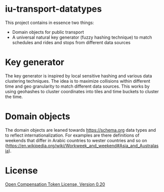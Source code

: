 # iu-transport-datatypes

This project contains in essence two things:

- Domain objects for public transport
- A universal natural key generator (fuzzy hashing technique) to match schedules and rides and stops from different data sources

# Key generator
The key generator is inspired by local sensitive hashing and various data clustering techniques.
The idea is to maximize collisions within different time and geo granularity to match different data sources.
This works by using geohashes to cluster coordinates into tiles and time buckets to cluster the time. 

# Domain objects
The domain objects are leaned towards https://schema.org data types and to reflect internationalization.
For examples are there definitions of weekends that differ in Arabic countries to wester countries and so on (https://en.wikipedia.org/wiki/Workweek_and_weekend#Asia_and_Australasia).


# License
[Open Compensation Token License, Version 0.20](https://github.com/open-compensation-token-license/license/blob/main/LICENSE.md)
